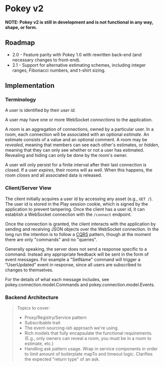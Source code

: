 Pokey v2
========

**NOTE: Pokey v2 is still in development and is not functional in any way, shape, or form.**

## Roadmap

* 2.0 - Feature parity with Pokey 1.0 with rewritten back-end (and necessary changes to front-end).
* 2.1 - Support for alternative estimating schemes, including integer ranges, Fibonacci numbers,
        and t-shirt sizing.

## Implementation

### Terminology

A *user* is identified by their *user id*.

A user may have one or more WebSocket *connections* to the application.

A *room* is an aggregation of connections, owned by a particular user. In a room, each connection
will be associated with an optional *estimate*. An estimate consists of a value and an optional
comment. A room may be *revealed*, meaning that members can see each other's estimates, or *hidden*,
meaning that they can only see whether or not a user has estimated. Revealing and hiding can only
be done by the room's owner.

A user will only persist for a finite interval after their last connection is closed. If a user
*expires*, their rooms will as well. When this happens, the room *closes* and all associated data
is released.

### Client/Server View

The client initially acquires a user id by accessing any asset (e.g., `GET /`). The user id is
stored in the Play session cookie, which is signed by the application to prevent tampering. Once the
 client has a user id, it can establish a WebSocket connection with the `/connect` endpoint.

Once the connection is granted, the client interacts with the application by sending and receiving
JSON objects over the WebSocket connection. In the long run the intention is to follow a 
[CQRS](http://martinfowler.com/bliki/CQRS.html) pattern, though at the moment there are only
"commands" and no "queries".

Generally speaking, the server does not send a response specific to a command. Instead any
appropriate feedback will be sent in the form of event messages. For example a "SetName" command
will trigger a "UserUpdated" event in response, since all users are subscribed to changes to
themselves.

For the details of what each message includes, see pokey.connection.model.Commands and
pokey.connection.model.Events.

### Backend Architecture



> Topics to cover:
> * Proxy/Registry/Service pattern
> * Subscribable trait
> * The event-sourcing-ish approach we're using.
> * Rich models that fully encapsulate the functional requirements. (E.g., only owners can reveal a
    room, you must be in a room to estimate, etc.)
> * Handling ask pattern usage. Wrap in service components in order to limit amount of boilerplate
    mapTo and timeout logic. Clarifies the expected "return type" of an ask.
